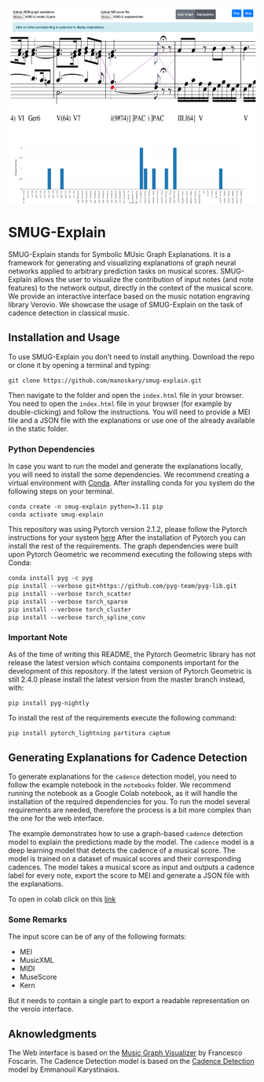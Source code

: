 [//]: # (add the smug explain image from assets)
<p align="center">
    <img src="./assets/smug_explain.png" height="400">
</p>

# SMUG-Explain
SMUG-Explain stands for Symbolic MUsic Graph Explanations. 
It is a framework for generating and visualizing explanations of graph neural networks 
applied to arbitrary prediction tasks on musical scores. SMUG-Explain allows the user to 
visualize the contribution of input notes (and note features) to the network output, 
directly in the context of the musical score. We provide an interactive interface based 
on the music notation engraving library Verovio. We showcase the usage of SMUG-Explain on 
the task of cadence detection in classical music. 


## Installation and Usage

To use SMUG-Explain you don't need to install anything. Download the repo or clone it by opening a terminal and typing:
```shell
git clone https://github.com/manoskary/smug-explain.git
```
Then navigate to the folder and open the `index.html` file in your browser.
You need to open the `index.html` file in your browser (for example by double-clicking) and follow the instructions.
You will need to provide a MEI file and a JSON file with the explanations or use one of the already available in the static folder.

### Python Dependencies
In case you want to run the model and generate the explanations locally, you will need to install the some dependencies.
We recommend creating a virtual environment with [Conda](https://conda.io/projects/conda/en/latest/user-guide/getting-started.html#managing-python).
After installing conda for you system do the following steps on your terminal.
```shell
conda create -n smug-explain python=3.11 pip
conda activate smug-explain
```

This repository was using Pytorch version 2.1.2, please follow the Pytorch instructions for your system [here](https://pytorch.org/get-started/previous-versions/#v212)
After the installation of Pytorch you can install the rest of the requirements.
The graph dependencies were built upon Pytorch Geometric we recommend executing the following steps with Conda:
```shell
conda install pyg -c pyg
pip install --verbose git+https://github.com/pyg-team/pyg-lib.git
pip install --verbose torch_scatter
pip install --verbose torch_sparse
pip install --verbose torch_cluster
pip install --verbose torch_spline_conv
```


### Important Note

As of the time of writing this README, the Pytorch Geometric library has not release the latest version 
which contains components important for the development of this repository.
If the latest version of Pytorch Geometric is still 2.4.0 please install the latest version from the master branch instead, with:
```shell
pip install pyg-nightly
```

To install the rest of the requirements execute the following command:
```shell
pip install pytorch_lightning partitura captum
```

## Generating Explanations for Cadence Detection

To generate explanations for the `cadence` detection model, you need to follow the example notebook in the `notebooks` folder.
We recommend running the notebook as a Google Colab notebook, as it will handle the installation of the required dependencies for you.
To run the model several requirements are needed, therefore the process is a bit more complex than the one for the web interface.

The example demonstrates how to use a graph-based `cadence` detection model to explain the predictions made by the model. The `cadence` model is a deep learning model that detects the cadence of a musical score. The model is trained on a dataset of musical scores and their corresponding cadences. 
The model takes a musical score as input and outputs a cadence label for every note, export the score to MEI and generate a JSON file with the explanations.

To open in colab click on this [link](https://colab.research.google.com/github/manoskary/smug-explain/blob/main/notebooks/SMUG-Explain.ipynb)

### Some Remarks

The input score can be of any of the following formats:
- MEI
- MusicXML
- MIDI
- MuseScore
- Kern

But it needs to contain a single part to export a readable representation on the veroio interface.

## Aknowledgments

The Web interface is based on the [Music Graph Visualizer](https://github.com/fosfrancesco/musgviz) by Francesco Foscarin.
The Cadence Detection model is based on the [Cadence Detection](https://github.com/manoskary/cadet) model by Emmanouil Karystinaios.




